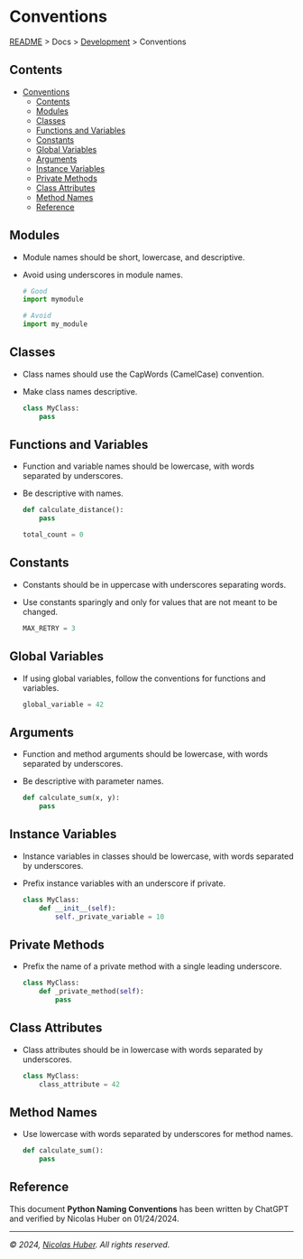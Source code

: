 # Conventions

[README](/README.md) > Docs > [Development](/docs/documentation/) > Conventions

## Contents

- [Conventions](#conventions)
  - [Contents](#contents)
  - [Modules](#modules)
  - [Classes](#classes)
  - [Functions and Variables](#functions-and-variables)
  - [Constants](#constants)
  - [Global Variables](#global-variables)
  - [Arguments](#arguments)
  - [Instance Variables](#instance-variables)
  - [Private Methods](#private-methods)
  - [Class Attributes](#class-attributes)
  - [Method Names](#method-names)
  - [Reference](#reference)


## Modules
- Module names should be short, lowercase, and descriptive.
- Avoid using underscores in module names.

    ```python
    # Good
    import mymodule

    # Avoid
    import my_module
    ```

## Classes
- Class names should use the CapWords (CamelCase) convention.
- Make class names descriptive.

    ```python
    class MyClass:
        pass
    ```

## Functions and Variables
- Function and variable names should be lowercase, with words separated by underscores.
- Be descriptive with names.

    ```python
    def calculate_distance():
        pass

    total_count = 0
    ```

## Constants
- Constants should be in uppercase with underscores separating words.
- Use constants sparingly and only for values that are not meant to be changed.

    ```python
    MAX_RETRY = 3
    ```

## Global Variables
- If using global variables, follow the conventions for functions and variables.

    ```python
    global_variable = 42
    ```

## Arguments
- Function and method arguments should be lowercase, with words separated by underscores.
- Be descriptive with parameter names.

    ```python
    def calculate_sum(x, y):
        pass
    ```

## Instance Variables
- Instance variables in classes should be lowercase, with words separated by underscores.
- Prefix instance variables with an underscore if private.

    ```python
    class MyClass:
        def __init__(self):
            self._private_variable = 10
    ```

## Private Methods
- Prefix the name of a private method with a single leading underscore.

    ```python
    class MyClass:
        def _private_method(self):
            pass
    ```

## Class Attributes
- Class attributes should be in lowercase with words separated by underscores.

    ```python
    class MyClass:
        class_attribute = 42
    ```

## Method Names
- Use lowercase with words separated by underscores for method names.

    ```python
    def calculate_sum():
        pass
    ```

## Reference

This document **Python Naming Conventions** has been written by ChatGPT and verified by Nicolas Huber on 01/24/2024.

---

_© 2024, [Nicolas Huber](https://nicolas-huber.ch). All rights reserved._